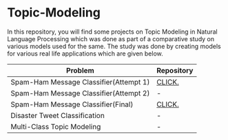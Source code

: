 # Topic-Modeling

In this repository, you will find some projects on Topic Modeling in Natural Language Processing which was done as part of a comparative study on various models used for the same. The study was done by creating models for various real life applications which are given below. 


| Problem                         | Repository |
| ------------------------------- | - |
| Spam-Ham Message Classifier(Attempt 1) | [CLICK.](https://github.com/Nikitha-Rajendran/spam-ham-message-classifier-1)  |
| Spam-Ham Message Classifier(Attempt 2) | - |
| Spam-Ham Message Classifier(Final) | [CLICK.](https://github.com/Nikitha-Rajendran/spam-ham-message-classifier)       |
| Disaster Tweet Classification | - |
| Multi-Class Topic Modeling | - |
